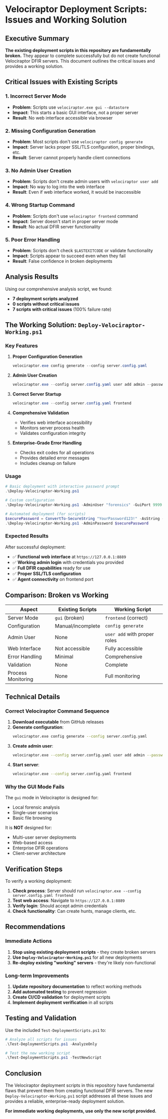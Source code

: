 # Velociraptor Deployment Scripts: Issues and Working Solution

## Executive Summary

**The existing deployment scripts in this repository are fundamentally broken.** They appear to complete successfully but do not create functional Velociraptor DFIR servers. This document outlines the critical issues and provides a working solution.

## Critical Issues with Existing Scripts

### 1. **Incorrect Server Mode**
- **Problem**: Scripts use `velociraptor.exe gui --datastore` 
- **Impact**: This starts a basic GUI interface, not a proper server
- **Result**: No web interface accessible via browser

### 2. **Missing Configuration Generation**
- **Problem**: Most scripts don't use `velociraptor config generate`
- **Impact**: Server lacks proper SSL/TLS configuration, proper bindings, etc.
- **Result**: Server cannot properly handle client connections

### 3. **No Admin User Creation**
- **Problem**: Scripts don't create admin users with `velociraptor user add`
- **Impact**: No way to log into the web interface
- **Result**: Even if web interface worked, it would be inaccessible

### 4. **Wrong Startup Command**
- **Problem**: Scripts don't use `velociraptor frontend` command
- **Impact**: Server doesn't start in proper server mode
- **Result**: No actual DFIR server functionality

### 5. **Poor Error Handling**
- **Problem**: Scripts don't check `$LASTEXITCODE` or validate functionality
- **Impact**: Scripts appear to succeed even when they fail
- **Result**: False confidence in broken deployments

## Analysis Results

Using our comprehensive analysis script, we found:

- **7 deployment scripts analyzed**
- **0 scripts without critical issues**
- **7 scripts with critical issues** (100% failure rate)

## The Working Solution: `Deploy-Velociraptor-Working.ps1`

### Key Features

1. **Proper Configuration Generation**
   ```powershell
   velociraptor.exe config generate --config server.config.yaml
   ```

2. **Admin User Creation**
   ```powershell
   velociraptor.exe --config server.config.yaml user add admin --password [secure] --role administrator
   ```

3. **Correct Server Startup**
   ```powershell
   velociraptor.exe --config server.config.yaml frontend
   ```

4. **Comprehensive Validation**
   - Verifies web interface accessibility
   - Monitors server process health
   - Validates configuration integrity

5. **Enterprise-Grade Error Handling**
   - Checks exit codes for all operations
   - Provides detailed error messages
   - Includes cleanup on failure

### Usage

```powershell
# Basic deployment with interactive password prompt
.\Deploy-Velociraptor-Working.ps1

# Custom configuration
.\Deploy-Velociraptor-Working.ps1 -AdminUser "forensics" -GuiPort 9999

# Automated deployment (for scripts)
$securePassword = ConvertTo-SecureString "YourPassword123!" -AsString -Force
.\Deploy-Velociraptor-Working.ps1 -AdminPassword $securePassword
```

### Expected Results

After successful deployment:
- ✅ **Functional web interface** at `https://127.0.0.1:8889`
- ✅ **Working admin login** with credentials you provided
- ✅ **Full DFIR capabilities** ready for use
- ✅ **Proper SSL/TLS configuration**
- ✅ **Agent connectivity** on frontend port

## Comparison: Broken vs Working

| Aspect | Existing Scripts | Working Script |
|--------|------------------|----------------|
| Server Mode | `gui` (broken) | `frontend` (correct) |
| Configuration | Manual/incomplete | `config generate` |
| Admin User | None | `user add` with proper roles |
| Web Interface | Not accessible | Fully accessible |
| Error Handling | Minimal | Comprehensive |
| Validation | None | Complete |
| Process Monitoring | None | Full monitoring |

## Technical Details

### Correct Velociraptor Command Sequence

1. **Download executable** from GitHub releases
2. **Generate configuration**:
   ```bash
   velociraptor.exe config generate --config server.config.yaml
   ```
3. **Create admin user**:
   ```bash
   velociraptor.exe --config server.config.yaml user add admin --password [password] --role administrator
   ```
4. **Start server**:
   ```bash
   velociraptor.exe --config server.config.yaml frontend
   ```

### Why the GUI Mode Fails

The `gui` mode in Velociraptor is designed for:
- Local forensic analysis
- Single-user scenarios
- Basic file browsing

It is **NOT** designed for:
- Multi-user server deployments
- Web-based access
- Enterprise DFIR operations
- Client-server architecture

## Verification Steps

To verify a working deployment:

1. **Check process**: Server should run `velociraptor.exe --config server.config.yaml frontend`
2. **Test web access**: Navigate to `https://127.0.0.1:8889`
3. **Verify login**: Should accept admin credentials
4. **Check functionality**: Can create hunts, manage clients, etc.

## Recommendations

### Immediate Actions

1. **Stop using existing deployment scripts** - they create broken servers
2. **Use `Deploy-Velociraptor-Working.ps1`** for all new deployments
3. **Re-deploy existing "working" servers** - they're likely non-functional

### Long-term Improvements

1. **Update repository documentation** to reflect working methods
2. **Add automated testing** to prevent regression
3. **Create CI/CD validation** for deployment scripts
4. **Implement deployment verification** in all scripts

## Testing and Validation

Use the included `Test-DeploymentScripts.ps1` to:

```powershell
# Analyze all scripts for issues
.\Test-DeploymentScripts.ps1 -AnalyzeOnly

# Test the new working script
.\Test-DeploymentScripts.ps1 -TestNewScript
```

## Conclusion

The Velociraptor deployment scripts in this repository have fundamental flaws that prevent them from creating functional DFIR servers. The new `Deploy-Velociraptor-Working.ps1` script addresses all these issues and provides a reliable, enterprise-ready deployment solution.

**For immediate working deployments, use only the new script provided.**